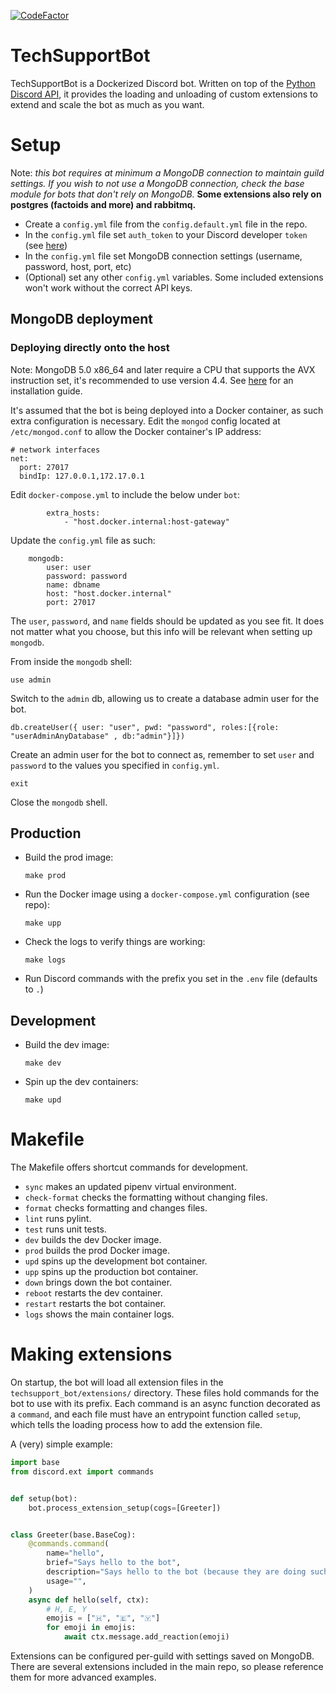 [![CodeFactor](https://www.codefactor.io/repository/github/r-techsupport/techsupportbot/badge)](https://www.codefactor.io/repository/github/r-techsupport/techsupportbot)

# TechSupportBot

TechSupportBot is a Dockerized Discord bot. Written on top of the [Python Discord API](https://pycord.readthedocs.io/en/latest/api.html), it provides the loading and unloading of custom extensions to extend and scale the bot as much as you want.

# Setup

Note: *this bot requires at minimum a MongoDB connection to maintain guild settings. If you wish to not use a MongoDB connection, check the base module for bots that don't rely on MongoDB.* **Some extensions also rely on postgres (factoids and more) and rabbitmq.**

* Create a `config.yml` file from the `config.default.yml` file in the repo.
* In the `config.yml` file set `auth_token` to your Discord developer `token` (see [here](https://discordapp.com/developers/docs/topics/oauth2))
* In the `config.yml` file set MongoDB connection settings (username, password, host, port, etc)
* (Optional) set any other `config.yml` variables. Some included extensions won't work without the correct API keys.

## MongoDB deployment
### Deploying directly onto the host
Note: MongoDB 5.0 x86_64 and later require a CPU that supports the AVX instruction set, it's recommended to use version 4.4.
See [here](https://www.mongodb.com/docs/manual/administration/install-on-linux/) for an installation guide.

It's assumed that the bot is being deployed into a Docker container, as such extra configuration is necessary.
Edit the `mongod` config located at `/etc/mongod.conf` to allow the Docker container's IP address:
```
# network interfaces
net:
  port: 27017
  bindIp: 127.0.0.1,172.17.0.1
```

Edit `docker-compose.yml` to include the below under `bot`:
```
        extra_hosts:
            - "host.docker.internal:host-gateway"
```

Update the `config.yml` file as such:
```
    mongodb:
        user: user
        password: password
        name: dbname
        host: "host.docker.internal"
        port: 27017
```
The `user`, `password`, and `name` fields should be updated as you see fit. It does not matter what you choose, but this info will be relevant when setting up `mongodb`.

From inside the `mongodb` shell:
```
use admin
```
Switch to the `admin` db, allowing us to create a database admin user for the bot.

```
db.createUser({	user: "user", pwd: "password", roles:[{role: "userAdminAnyDatabase" , db:"admin"}]})
```
Create an admin user for the bot to connect as, remember to set `user`
 and `password` to the values you specified in `config.yml`.

```
exit
```
Close the `mongodb` shell. 


## Production

* Build the prod image:
    ```
    make prod
    ```

* Run the Docker image using a `docker-compose.yml` configuration (see repo):
    ```
    make upp
    ```

* Check the logs to verify things are working:
    ```
    make logs
    ```

* Run Discord commands with the prefix you set in the `.env` file (defaults to `.`)

## Development

* Build the dev image:
    ```
    make dev
    ```

* Spin up the dev containers:
    ```
    make upd
    ```

# Makefile

The Makefile offers shortcut commands for development.

* `sync` makes an updated pipenv virtual environment.
* `check-format` checks the formatting without changing files.
* `format` checks formatting and changes files.
* `lint` runs pylint.
* `test` runs unit tests.
* `dev` builds the dev Docker image.
* `prod` builds the prod Docker image.
* `upd` spins up the development bot container.
* `upp` spins up the production bot container.
* `down` brings down the bot container.
* `reboot` restarts the dev container.
* `restart` restarts the bot container.
* `logs` shows the main container logs.

# Making extensions

On startup, the bot will load all extension files in the `techsupport_bot/extensions/` directory. These files hold commands for the bot to use with its prefix. Each command is an async function decorated as a `command`, and each file must have an entrypoint function called `setup`, which tells the loading process how to add the extension file.

A (very) simple example:

```python
import base
from discord.ext import commands


def setup(bot):
    bot.process_extension_setup(cogs=[Greeter])


class Greeter(base.BaseCog):
    @commands.command(
        name="hello",
        brief="Says hello to the bot",
        description="Says hello to the bot (because they are doing such a great job!)",
        usage="",
    )
    async def hello(self, ctx):
        # H, E, Y
        emojis = ["🇭", "🇪", "🇾"]
        for emoji in emojis:
            await ctx.message.add_reaction(emoji)
```

Extensions can be configured per-guild with settings saved on MongoDB. There are several extensions included in the main repo, so please reference them for more advanced examples.
